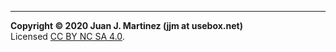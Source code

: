 -----
**Copyright &copy; 2020 Juan J. Martinez (jjm at usebox.net)**  
Licensed [CC BY NC SA 4.0](http://creativecommons.org/licenses/by-nc-sa/4.0/).

